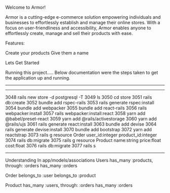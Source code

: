 Welcome to Armor!

Armor is a cutting-edge e-commerce solution empowering individuals and businesses to effortlessly establish and manage their online stores. With a focus on user-friendliness and accessibility, Armor enables anyone to effortlessly create, manage and sell their products with ease. 

Features:

Create your products
Give them a name

Lets Get Started 

Running this project.....
Below documentation were the steps taken to get the
application up and running.
*****************************

*******************************************************
 3048  rails new store -d postgresql -T
 3049  ls
 3050  cd store
 3051  rails db:create
 3052  bundle add rspec-rails
 3053  rails generate rspec:install
 3054  bundle add webpacker
 3055  bundle add react-rails
 3056  rails webpacker:install
 3057  rails webpacker:install:react
 3058  yarn add @babel/preset-react
 3059  yarn add @rails/activestorage
 3060  yarn add @rails/ujs
 3061  rails generate react:install
 3063  bundle add devise
 3064  rails generate devise:install
 3070  bundle add bootstrap
 3072  yarn add reactstrap
 3073  rails g resource Order user_id:integer product_id:integer
 3074  rails db:migrate
 3075  rails g resource Product name:string price:float cost:float 
 3076  rails db:migrate
 3077  rails s
************************************************************************************

Understanding In app/models/associations
 Users 
 has_many :products, through: :orders
 has_many :orders
 
 Order
 belongs_to :user
 belongs_to :product
 
 Product
 has_many :users, through: :orders 
 has_many :orders
 












